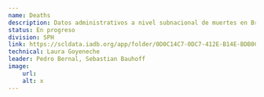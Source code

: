 ```yaml
---
name: Deaths
description: Datos administrativos a nivel subnacional de muertes en Brasil (2000-2021), Chile (1990-2021), Ecuador (2015-2021), Mexico (2015-2021), Peru (2017-2022) y El Salvador (2015-2020). 
status: En progreso
division: SPH
link: https://scldata.iadb.org/app/folder/0D0C14C7-0DC7-412E-B14E-BDB0CC6F7798
technical: Laura Goyeneche
leader: Pedro Bernal, Sebastian Bauhoff
image: 
    url: 
    alt: x
---
```

    